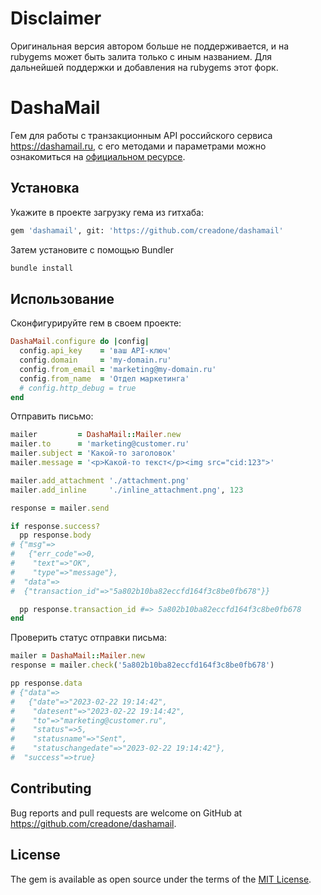 # Disclaimer

Оригинальная версия автором больше не поддерживается, и на rubygems может быть залита только с иным названием.
Для дальнейшей поддержки и добавления на rubygems этот форк.

# DashaMail

Гем для работы с транзакционным API российского сервиса https://dashamail.ru, с его методами и параметрами можно ознакомиться на [официальном ресурсе](https://dashamail.ru/transactional/).

## Установка

Укажите в проекте загрузку гема из гитхаба:

```sh
gem 'dashamail', git: 'https://github.com/creadone/dashamail'
```
Затем установите с помощью Bundler

```sh
bundle install
```

## Использование

Сконфигурируйте гем в своем проекте:
```ruby
DashaMail.configure do |config|
  config.api_key    = 'ваш API-ключ'
  config.domain     = 'my-domain.ru'
  config.from_email = 'marketing@my-domain.ru'
  config.from_name  = 'Отдел маркетинга'
  # config.http_debug = true
end
```

Отправить письмо:
```ruby
mailer         = DashaMail::Mailer.new
mailer.to      = 'marketing@customer.ru'
mailer.subject = 'Какой-то заголовок'
mailer.message = '<p>Какой-то текст</p><img src="cid:123">'

mailer.add_attachment './attachment.png'
mailer.add_inline     './inline_attachment.png', 123

response = mailer.send

if response.success?
  pp response.body
# {"msg"=>
#   {"err_code"=>0,
#    "text"=>"OK",
#    "type"=>"message"},
#  "data"=>
#  {"transaction_id"=>"5a802b10ba82eccfd164f3c8be0fb678"}}

  pp response.transaction_id #=> 5a802b10ba82eccfd164f3c8be0fb678
end
```

Проверить статус отправки письма:

```ruby
mailer = DashaMail::Mailer.new
response = mailer.check('5a802b10ba82eccfd164f3c8be0fb678')

pp response.data
# {"data"=>
#   {"date"=>"2023-02-22 19:14:42",
#    "datesent"=>"2023-02-22 19:14:42",
#    "to"=>"marketing@customer.ru",
#    "status"=>5,
#    "statusname"=>"Sent",
#    "statuschangedate"=>"2023-02-22 19:14:42"},
#  "success"=>true}
```

## Contributing

Bug reports and pull requests are welcome on GitHub at https://github.com/creadone/dashamail.

## License

The gem is available as open source under the terms of the [MIT License](https://opensource.org/licenses/MIT).
